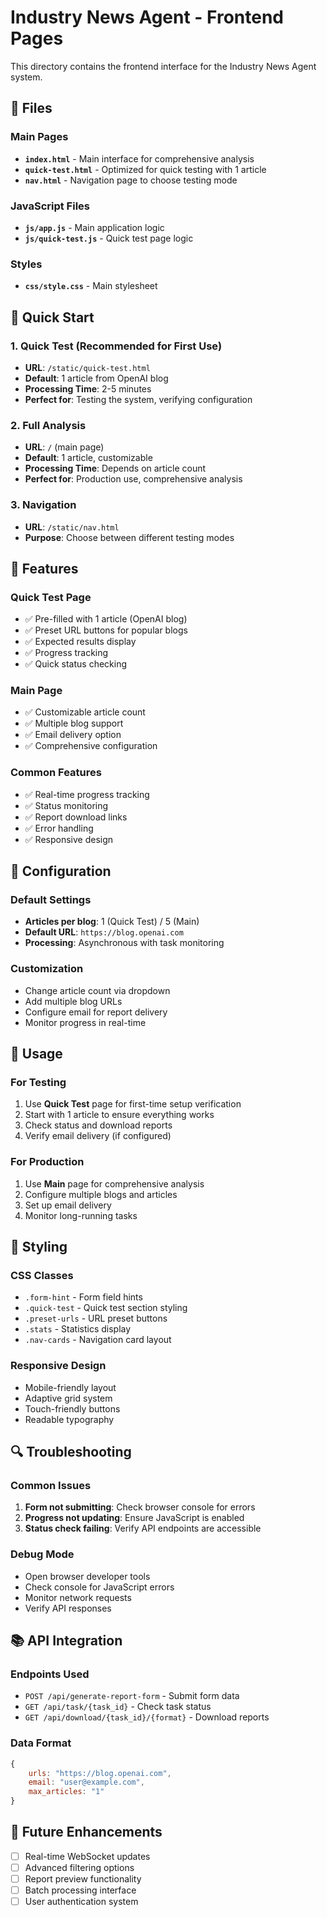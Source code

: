 # Industry News Agent - Frontend Pages

This directory contains the frontend interface for the Industry News Agent system.

## 📁 Files

### Main Pages
- **`index.html`** - Main interface for comprehensive analysis
- **`quick-test.html`** - Optimized for quick testing with 1 article
- **`nav.html`** - Navigation page to choose testing mode

### JavaScript Files
- **`js/app.js`** - Main application logic
- **`js/quick-test.js`** - Quick test page logic

### Styles
- **`css/style.css`** - Main stylesheet

## 🚀 Quick Start

### 1. Quick Test (Recommended for First Use)
- **URL**: `/static/quick-test.html`
- **Default**: 1 article from OpenAI blog
- **Processing Time**: 2-5 minutes
- **Perfect for**: Testing the system, verifying configuration

### 2. Full Analysis
- **URL**: `/` (main page)
- **Default**: 1 article, customizable
- **Processing Time**: Depends on article count
- **Perfect for**: Production use, comprehensive analysis

### 3. Navigation
- **URL**: `/static/nav.html`
- **Purpose**: Choose between different testing modes

## 🎯 Features

### Quick Test Page
- ✅ Pre-filled with 1 article (OpenAI blog)
- ✅ Preset URL buttons for popular blogs
- ✅ Expected results display
- ✅ Progress tracking
- ✅ Quick status checking

### Main Page
- ✅ Customizable article count
- ✅ Multiple blog support
- ✅ Email delivery option
- ✅ Comprehensive configuration

### Common Features
- ✅ Real-time progress tracking
- ✅ Status monitoring
- ✅ Report download links
- ✅ Error handling
- ✅ Responsive design

## 🔧 Configuration

### Default Settings
- **Articles per blog**: 1 (Quick Test) / 5 (Main)
- **Default URL**: `https://blog.openai.com`
- **Processing**: Asynchronous with task monitoring

### Customization
- Change article count via dropdown
- Add multiple blog URLs
- Configure email for report delivery
- Monitor progress in real-time

## 📱 Usage

### For Testing
1. Use **Quick Test** page for first-time setup verification
2. Start with 1 article to ensure everything works
3. Check status and download reports
4. Verify email delivery (if configured)

### For Production
1. Use **Main** page for comprehensive analysis
2. Configure multiple blogs and articles
3. Set up email delivery
4. Monitor long-running tasks

## 🎨 Styling

### CSS Classes
- `.form-hint` - Form field hints
- `.quick-test` - Quick test section styling
- `.preset-urls` - URL preset buttons
- `.stats` - Statistics display
- `.nav-cards` - Navigation card layout

### Responsive Design
- Mobile-friendly layout
- Adaptive grid system
- Touch-friendly buttons
- Readable typography

## 🔍 Troubleshooting

### Common Issues
1. **Form not submitting**: Check browser console for errors
2. **Progress not updating**: Ensure JavaScript is enabled
3. **Status check failing**: Verify API endpoints are accessible

### Debug Mode
- Open browser developer tools
- Check console for JavaScript errors
- Monitor network requests
- Verify API responses

## 📚 API Integration

### Endpoints Used
- `POST /api/generate-report-form` - Submit form data
- `GET /api/task/{task_id}` - Check task status
- `GET /api/download/{task_id}/{format}` - Download reports

### Data Format
```javascript
{
    urls: "https://blog.openai.com",
    email: "user@example.com",
    max_articles: "1"
}
```

## 🚀 Future Enhancements

- [ ] Real-time WebSocket updates
- [ ] Advanced filtering options
- [ ] Report preview functionality
- [ ] Batch processing interface
- [ ] User authentication system
